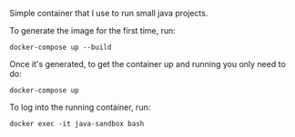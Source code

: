 
Simple container that I use to run small java projects.

To generate the image for the first time, run:

```
docker-compose up --build
```

Once it's generated, to get the container up and running you only need to do:

```
docker-compose up
```

To log into the running container, run:

```
docker exec -it java-sandbox bash
```
